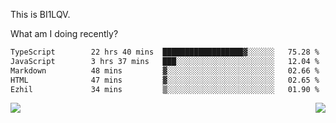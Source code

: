 This is BI1LQV.

What am I doing recently?

<!--START_SECTION:waka-->

```txt
TypeScript        22 hrs 40 mins  ██████████████████▓░░░░░░   75.28 %
JavaScript        3 hrs 37 mins   ███░░░░░░░░░░░░░░░░░░░░░░   12.04 %
Markdown          48 mins         ▓░░░░░░░░░░░░░░░░░░░░░░░░   02.66 %
HTML              47 mins         ▓░░░░░░░░░░░░░░░░░░░░░░░░   02.65 %
Ezhil             34 mins         ▒░░░░░░░░░░░░░░░░░░░░░░░░   01.90 %
```

<!--END_SECTION:waka-->
<img align="right" src="https://github-readme-stats.vercel.app/api?username=bi1lqv&show_icons=true&count_private=true">

<img src="https://metrics.lecoq.io/bi1lqv?template=classic&base.activity=0&base.community=0&base.repositories=0&base.metadata=0&isocalendar=1&base=header%2C%20activity%2C%20community%2C%20repositories%2C%20metadata&base.indepth=false&base.hireable=false&isocalendar=false&isocalendar.duration=full-year&config.timezone=Asia%2FShanghai">
